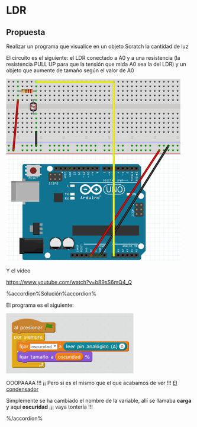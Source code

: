 # LDR

## Propuesta

Realizar un programa que visualice en un objeto Scratch la cantidad de luz

El circuito es el siguiente: el LDR conectado a A0 y a una resistencia (la resistencia PULL UP para que la tensión que mida A0 sea la del LDR) y un objeto que aumente de tamaño según el valor de A0

<img src="img/cto-ldr.png" width="471" height="493" />

Y el vídeo

https://www.youtube.com/watch?v=b89sS6mQ4_Q

%accordion%Solución%accordion%

El programa es el siguiente:

<img src="img/ldr.png" width="344" height="162" />

OOOPAAAA !!! ¡¡ Pero si es el mismo que el que acabamos de ver !!! [El condensador](https://catedu.gitbooks.io/ensena-pensamiento-computacional-con-arduino/content/condensador1.html)

Simplemente se ha cambiado el nombre de la variable, allí se llamaba **carga** y aquí **oscuridad** ¡¡¡ vaya tontería !!!


%/accordion%



